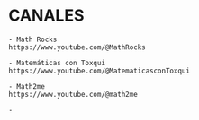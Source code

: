 
# CANALES

    - Math Rocks
    https://www.youtube.com/@MathRocks

    - Matemáticas con Toxqui 
    https://www.youtube.com/@MatematicasconToxqui

    - Math2me
    https://www.youtube.com/@math2me

    - 